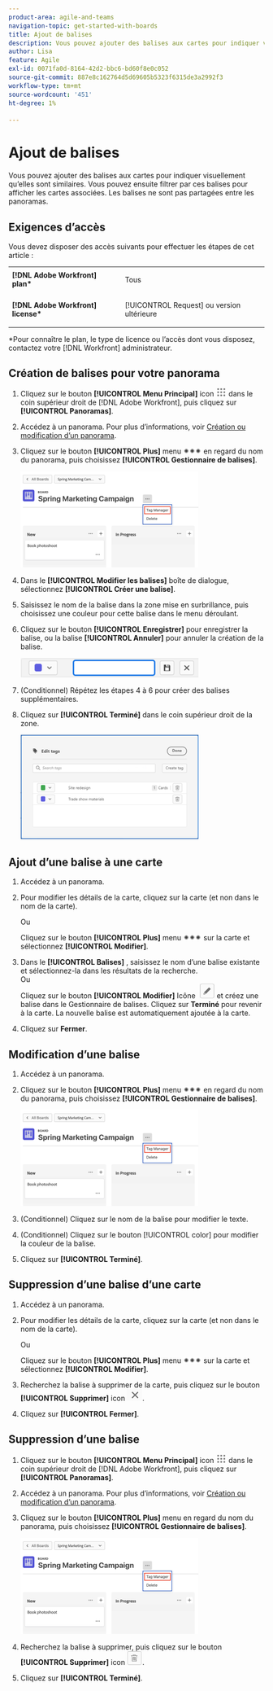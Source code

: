 ```yaml
---
product-area: agile-and-teams
navigation-topic: get-started-with-boards
title: Ajout de balises
description: Vous pouvez ajouter des balises aux cartes pour indiquer visuellement qu’elles sont similaires. Vous pouvez ensuite filtrer par ces balises pour afficher les cartes associées.
author: Lisa
feature: Agile
exl-id: 0071fa0d-8164-42d2-bbc6-bd60f8e0c052
source-git-commit: 887e8c162764d5d69605b5323f6315de3a2992f3
workflow-type: tm+mt
source-wordcount: '451'
ht-degree: 1%

---
```


# Ajout de balises

Vous pouvez ajouter des balises aux cartes pour indiquer visuellement qu’elles sont similaires. Vous pouvez ensuite filtrer par ces balises pour afficher les cartes associées. Les balises ne sont pas partagées entre les panoramas.

## Exigences d’accès

Vous devez disposer des accès suivants pour effectuer les étapes de cet article :

<table style="table-layout:auto"> 
 <col> 
 </col> 
 <col> 
 </col> 
 <tbody> 
  <tr> 
   <td role="rowheader"><strong>[!DNL Adobe Workfront] plan*</strong></td> 
   <td> <p>Tous</p> </td> 
  </tr> 
  <tr> 
   <td role="rowheader"><strong>[!DNL Adobe Workfront] license*</strong></td> 
   <td> <p>[!UICONTROL Request] ou version ultérieure</p> </td> 
  </tr> 
 </tbody> 
</table>

&#42;Pour connaître le plan, le type de licence ou l’accès dont vous disposez, contactez votre [!DNL Workfront] administrateur.

## Création de balises pour votre panorama

1. Cliquez sur le bouton **[!UICONTROL Menu Principal]** icon ![](assets/main-menu-icon.png) dans le coin supérieur droit de [!DNL Adobe Workfront], puis cliquez sur **[!UICONTROL Panoramas]**.
1. Accédez à un panorama. Pour plus d’informations, voir [Création ou modification d’un panorama](../../agile/get-started-with-boards/create-edit-board.md).
1. Cliquez sur le bouton **[!UICONTROL Plus]** menu ![Plus de menu](assets/more-icon-spectrum.png) en regard du nom du panorama, puis choisissez **[!UICONTROL Gestionnaire de balises]**.

   ![Sélectionnez Gestionnaire de balises.](assets/boards-tagmanager-350x189.png)

1. Dans le **[!UICONTROL Modifier les balises]** boîte de dialogue, sélectionnez **[!UICONTROL Créer une balise]**.
1. Saisissez le nom de la balise dans la zone mise en surbrillance, puis choisissez une couleur pour cette balise dans le menu déroulant.
1. Cliquez sur le bouton **[!UICONTROL Enregistrer]** pour enregistrer la balise, ou la balise **[!UICONTROL Annuler]** pour annuler la création de la balise.

   ![](assets/boards-savecancelnewtag-350x38.png)

1. (Conditionnel) Répétez les étapes 4 à 6 pour créer des balises supplémentaires.
1. Cliquez sur **[!UICONTROL Terminé]** dans le coin supérieur droit de la zone.

   ![](assets/boards-edittagsdialog-350x205.png)

## Ajout d’une balise à une carte

1. Accédez à un panorama.
1. Pour modifier les détails de la carte, cliquez sur la carte (et non dans le nom de la carte).

   Ou

   Cliquez sur le bouton **[!UICONTROL Plus]** menu ![[!UICONTROL Plus de menu]](assets/more-icon-spectrum.png) sur la carte et sélectionnez **[!UICONTROL Modifier]**.

1. Dans le **[!UICONTROL Balises]** , saisissez le nom d’une balise existante et sélectionnez-la dans les résultats de la recherche.\
   Ou\
   Cliquez sur le bouton **[!UICONTROL Modifier]** Icône &#x200B; ![Modifier la balise](assets/boards-edittag-30x29.png) et créez une balise dans le Gestionnaire de balises. Cliquez sur **Terminé** pour revenir à la carte. La nouvelle balise est automatiquement ajoutée à la carte.
1. Cliquez sur **Fermer**.

## Modification d’une balise

1. Accédez à un panorama.
1. Cliquez sur le bouton **[!UICONTROL Plus]** menu ![Plus de menu](assets/more-icon-spectrum.png) en regard du nom du panorama, puis choisissez **[!UICONTROL Gestionnaire de balises]**.

   ![Sélectionnez Gestionnaire de balises.](assets/boards-tagmanager-350x189.png)

1. (Conditionnel) Cliquez sur le nom de la balise pour modifier le texte.
1. (Conditionnel) Cliquez sur le bouton [!UICONTROL color] pour modifier la couleur de la balise.
1. Cliquez sur **[!UICONTROL Terminé]**.

## Suppression d’une balise d’une carte

1. Accédez à un panorama.
1. Pour modifier les détails de la carte, cliquez sur la carte (et non dans le nom de la carte).

   Ou

   Cliquez sur le bouton **[!UICONTROL Plus]** menu ![[!UICONTROL Plus de menu]](assets/more-icon-spectrum.png) sur la carte et sélectionnez **[!UICONTROL Modifier]**.

1. Recherchez la balise à supprimer de la carte, puis cliquez sur le bouton **[!UICONTROL Supprimer]** icon ![Supprimer la balise](assets/copy-of-boards-remove-30x23.png).
1. Cliquez sur **[!UICONTROL Fermer]**.

## Suppression d’une balise

1. Cliquez sur le bouton **[!UICONTROL Menu Principal]** icon ![](assets/main-menu-icon.png) dans le coin supérieur droit de [!DNL Adobe Workfront], puis cliquez sur **[!UICONTROL Panoramas]**.
1. Accédez à un panorama. Pour plus d’informations, voir [Création ou modification d’un panorama](../../agile/get-started-with-boards/create-edit-board.md).
1. Cliquez sur le bouton **[!UICONTROL Plus]**&#x200B; menu en regard du nom du panorama, puis choisissez **[!UICONTROL Gestionnaire de balises]**.

   ![Sélectionnez Gestionnaire de balises.](assets/boards-tagmanager-350x189.png)

1. Recherchez la balise à supprimer, puis cliquez sur le bouton **[!UICONTROL Supprimer]** icon ![Supprimer la balise](assets/copy-of-boards-delete-30x27.png).
1. Cliquez sur **[!UICONTROL Terminé]**.
